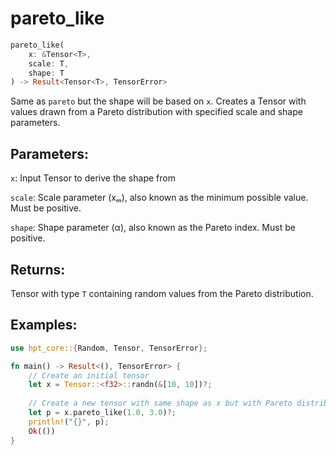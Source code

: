 # pareto_like
```rust
pareto_like(
    x: &Tensor<T>,
    scale: T,
    shape: T
) -> Result<Tensor<T>, TensorError>
```
Same as `pareto` but the shape will be based on `x`. Creates a Tensor with values drawn from a Pareto distribution with specified scale and shape parameters.

## Parameters:
`x`: Input Tensor to derive the shape from

`scale`: Scale parameter (xₘ), also known as the minimum possible value. Must be positive.

`shape`: Shape parameter (α), also known as the Pareto index. Must be positive.

## Returns:
Tensor with type `T` containing random values from the Pareto distribution.

## Examples:
```rust
use hpt_core::{Random, Tensor, TensorError};

fn main() -> Result<(), TensorError> {
    // Create an initial tensor
    let x = Tensor::<f32>::randn(&[10, 10])?;
    
    // Create a new tensor with same shape as x but with Pareto distribution
    let p = x.pareto_like(1.0, 3.0)?;
    println!("{}", p);
    Ok(())
}
```